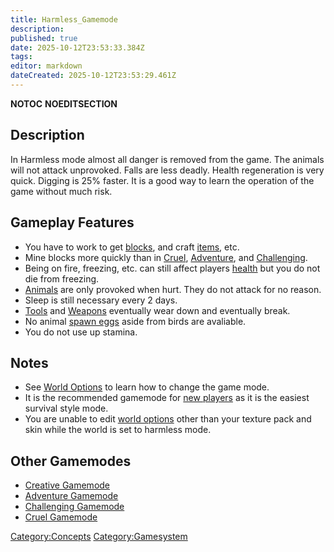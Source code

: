 ```yaml
---
title: Harmless_Gamemode
description: 
published: true
date: 2025-10-12T23:53:33.384Z
tags: 
editor: markdown
dateCreated: 2025-10-12T23:53:29.461Z
---
```


__NOTOC__ __NOEDITSECTION__

## Description

In Harmless mode almost all danger is removed from the game. The animals
will not attack unprovoked. Falls are less deadly. Health regeneration
is very quick. Digging is 25% faster. It is a good way to learn the
operation of the game without much risk.

## Gameplay Features

  - You have to work to get
    [blocks](http://survivalcraftgame.wikia.com/wiki/Category:Blocks),
    and craft
    [items](http://survivalcraftgame.wikia.com/wiki/Category:Items),
    etc.
  - Mine blocks more quickly than in [Cruel](Cruel_Gamemode "wikilink"),
    [Adventure](Adventure_Gamemode "wikilink"), and
    [Challenging](Challenging_Gamemode "wikilink").
  - Being on fire, freezing, etc. can still affect players
    [health](http://survivalcraftgame.wikia.com/wiki/Health_and_Damage_System)
    but you do not die from freezing.
  - [Animals](:Category:Animals "wikilink") are only provoked when hurt.
    They do not attack for no reason.
  - Sleep is still necessary every 2 days.
  - [Tools](:Category:Tools "wikilink") and
    [Weapons](:Category:Weapons "wikilink") eventually wear down and
    eventually break.
  - No animal [spawn
    eggs](http://survivalcraftgame.wikia.com/wiki/Creative_Eggs) aside
    from birds are avaliable.
  - You do not use up stamina.

## Notes

  - See [World Options](World_Options "wikilink") to learn how to change
    the game mode.
  - It is the recommended gamemode for [new
    players](Beginner's_Guide "wikilink") as it is the easiest survival
    style mode.
  - You are unable to edit [world options](World_Options "wikilink")
    other than your texture pack and skin while the world is set to
    harmless mode.

## Other Gamemodes

  - [Creative Gamemode](Creative_Gamemode "wikilink")
  - [Adventure Gamemode](Adventure_Gamemode "wikilink")
  - [Challenging Gamemode](Challenging_Gamemode "wikilink")
  - [Cruel Gamemode](Cruel_Gamemode "wikilink")

[Category:Concepts](Category:Concepts "wikilink")
[Category:Gamesystem](Category:Gamesystem "wikilink")